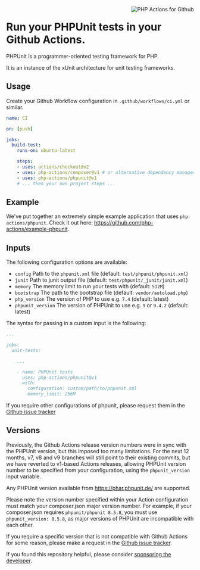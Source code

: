 <img src="http://159.65.210.101/php-actions.png" align="right" alt="PHP Actions for Github" />

Run your PHPUnit tests in your Github Actions.
==============================================

PHPUnit is a programmer-oriented testing framework for PHP.

It is an instance of the xUnit architecture for unit testing frameworks.

Usage
-----

Create your Github Workflow configuration in `.github/workflows/ci.yml` or similar.

```yaml
name: CI

on: [push]

jobs:
  build-test:
    runs-on: ubuntu-latest

    steps:
    - uses: actions/checkout@v2
    - uses: php-actions/composer@v1 # or alternative dependency management
    - uses: php-actions/phpunit@v1
    # ... then your own project steps ...
```

Example
-------

We've put together an extremely simple example application that uses `php-actions/phpunit`. Check it out here: https://github.com/php-actions/example-phpunit.

Inputs
------

The following configuration options are available:

+ `config` Path to the `phpunit.xml` file (default: `test/phpunit/phpunit.xml`)
+ `junit` Path to junit output file (default: `test/phpunit/_junit/junit.xml`)
+ `memory` The memory limit to run your tests with (default: `512M`)
+ `bootstrap` The path to the bootstrap file (default: `vendor/autoload.php`)
+ `php_version` The version of PHP to use e.g. `7.4` (default: latest)
+ `phpunit_version` The version of PHPUnit to use e.g. `9` or `9.4.2` (default: latest)

The syntax for passing in a custom input is the following:

```yaml
...

jobs:
  unit-tests:

    ...

    - name: PHPUnit tests
      uses: php-actions/phpunit@v1
      with:
        configuration: custom/path/to/phpunit.xml
        memory_limit: 256M
```

If you require other configurations of phpunit, please request them in the [Github issue tracker](https://github.com/php-actions/phpunit/issues)

Versions
--------

Previously, the Github Actions release version numbers were in sync with the PHPUnit version, but this imposed too many limitations. For the next 12 months, v7, v8 and v9 branches will still point to their existing commits, but we have reverted to v1-based Actions releases, allowing PHPUnit version number to be specified from your configuration, using the `phpunit_version` input variable.

Any PHPUnit version available from https://phar.phpunit.de/ are supported.

Please note the version number specified within your Action configuration must match your composer.json major version number. For example, if your composer.json requires `phpunit/phpunit 8.5.8`, you must use `phpunit_version: 8.5.8`, as major versions of PHPUnit are incompatible with each other.  

If you require a specific version that is not compatible with Github Actions for some reason, please make a request in the [Github issue tracker](https://github.com/php-actions/phpunit/issues).

If you found this repository helpful, please consider [sponsoring the developer][sponsor].

[sponsor]: https://github.com/sponsors/g105b
